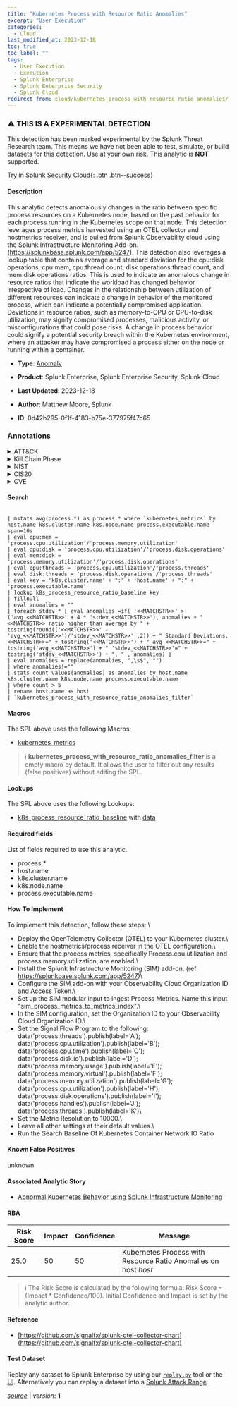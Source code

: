 ```yaml
---
title: "Kubernetes Process with Resource Ratio Anomalies"
excerpt: "User Execution"
categories:
  - Cloud
last_modified_at: 2023-12-18
toc: true
toc_label: ""
tags:
  - User Execution
  - Execution
  - Splunk Enterprise
  - Splunk Enterprise Security
  - Splunk Cloud
redirect_from: cloud/kubernetes_process_with_resource_ratio_anomalies/
---
```


### :warning: THIS IS A EXPERIMENTAL DETECTION
This detection has been marked experimental by the Splunk Threat Research team. This means we have not been able to test, simulate, or build datasets for this detection. Use at your own risk. This analytic is **NOT** supported.


[Try in Splunk Security Cloud](https://www.splunk.com/en_us/cyber-security.html){: .btn .btn--success}

#### Description

This analytic detects anomalously changes in the ratio between specific process resources on a Kubernetes node, based on the past behavior for each process running in the Kubernetes scope on that node. This detection leverages process metrics harvested using an OTEL collector and hostmetrics receiver, and is pulled from Splunk Observability cloud using the Splunk Infrastructure Monitoring Add-on. (https://splunkbase.splunk.com/app/5247). This detection also leverages a lookup table that contains average and standard deviation for the cpu:disk operations, cpu:mem, cpu:thread count, disk operations:thread count, and mem:disk operations ratios. This is used to indicate an anomalous change in resource ratios that indicate the workload has changed behavior irrespective of load. Changes in the relationship between utilization of different resources can indicate a change in behavior of the monitored process, which can indicate a potentially compromised application. Deviations in resource ratios, such as memory-to-CPU or CPU-to-disk utilization, may signify compromised processes, malicious activity, or misconfigurations that could pose risks. A change in process behavior could signify a potential security breach within the Kubernetes environment, where an attacker may have compromised a process either on the node or running within a container.

- **Type**: [Anomaly](https://github.com/splunk/security_content/wiki/Detection-Analytic-Types)
- **Product**: Splunk Enterprise, Splunk Enterprise Security, Splunk Cloud

- **Last Updated**: 2023-12-18
- **Author**: Matthew Moore, Splunk
- **ID**: 0d42b295-0f1f-4183-b75e-377975f47c65

### Annotations
<details>
  <summary>ATT&CK</summary>

<div markdown="1">

#### [ATT&CK](https://attack.mitre.org/)

| ID          | Technique   | Tactic         |
| ----------- | ----------- |--------------- |
| [T1204](https://attack.mitre.org/techniques/T1204/) | User Execution | Execution |

</div>
</details>


<details>
  <summary>Kill Chain Phase</summary>

<div markdown="1">

* Installation


</div>
</details>


<details>
  <summary>NIST</summary>

<div markdown="1">

* DE.AE



</div>
</details>

<details>
  <summary>CIS20</summary>

<div markdown="1">

* CIS 13



</div>
</details>

<details>
  <summary>CVE</summary>

<div markdown="1">


</div>
</details>


#### Search

```

| mstats avg(process.*) as process.* where `kubernetes_metrics` by host.name k8s.cluster.name k8s.node.name process.executable.name span=10s 
| eval cpu:mem = 'process.cpu.utilization'/'process.memory.utilization' 
| eval cpu:disk = 'process.cpu.utilization'/'process.disk.operations' 
| eval mem:disk = 'process.memory.utilization'/'process.disk.operations' 
| eval cpu:threads = 'process.cpu.utilization'/'process.threads' 
| eval disk:threads = 'process.disk.operations'/'process.threads' 
| eval key = 'k8s.cluster.name' + ":" + 'host.name' + ":" + 'process.executable.name' 
| lookup k8s_process_resource_ratio_baseline key 
| fillnull 
| eval anomalies = "" 
| foreach stdev_* [ eval anomalies =if( '<<MATCHSTR>>' > ('avg_<<MATCHSTR>>' + 4 * 'stdev_<<MATCHSTR>>'), anomalies + "<<MATCHSTR>> ratio higher than average by " + tostring(round(('<<MATCHSTR>>' - 'avg_<<MATCHSTR>>')/'stdev_<<MATCHSTR>>' ,2)) + " Standard Deviations. <<MATCHSTR>>=" + tostring('<<MATCHSTR>>') + " avg_<<MATCHSTR>>=" + tostring('avg_<<MATCHSTR>>') + " 'stdev_<<MATCHSTR>>'=" + tostring('stdev_<<MATCHSTR>>') + ", " , anomalies) ] 
| eval anomalies = replace(anomalies, ",\s$", "") 
| where anomalies!="" 
| stats count values(anomalies) as anomalies by host.name k8s.cluster.name k8s.node.name process.executable.name 
| where count > 5 
| rename host.name as host 
| `kubernetes_process_with_resource_ratio_anomalies_filter`
```

#### Macros
The SPL above uses the following Macros:
* [kubernetes_metrics](https://github.com/splunk/security_content/blob/develop/macros/kubernetes_metrics.yml)

> :information_source:
> **kubernetes_process_with_resource_ratio_anomalies_filter** is a empty macro by default. It allows the user to filter out any results (false positives) without editing the SPL.

#### Lookups
The SPL above uses the following Lookups:

* [k8s_process_resource_ratio_baseline](https://github.com/splunk/security_content/blob/develop/lookups/k8s_process_resource_ratio_baseline.yml) with [data](https://github.com/splunk/security_content/tree/develop/lookups/k8s_process_resource_ratio_baseline.csv)



#### Required fields
List of fields required to use this analytic.
* process.*
* host.name
* k8s.cluster.name
* k8s.node.name
* process.executable.name



#### How To Implement
To implement this detection, follow these steps: \
* Deploy the OpenTelemetry Collector (OTEL) to your Kubernetes cluster.\
* Enable the hostmetrics/process receiver in the OTEL configuration.\
* Ensure that the process metrics, specifically Process.cpu.utilization and process.memory.utilization, are enabled.\
* Install the Splunk Infrastructure Monitoring (SIM) add-on. (ref: https://splunkbase.splunk.com/app/5247)\
* Configure the SIM add-on with your Observability Cloud Organization ID and Access Token.\
* Set up the SIM modular input to ingest Process Metrics. Name this input &#34;sim_process_metrics_to_metrics_index&#34;.\
* In the SIM configuration, set the Organization ID to your Observability Cloud Organization ID.\
* Set the Signal Flow Program to the following: data(&#39;process.threads&#39;).publish(label=&#39;A&#39;); data(&#39;process.cpu.utilization&#39;).publish(label=&#39;B&#39;); data(&#39;process.cpu.time&#39;).publish(label=&#39;C&#39;); data(&#39;process.disk.io&#39;).publish(label=&#39;D&#39;); data(&#39;process.memory.usage&#39;).publish(label=&#39;E&#39;); data(&#39;process.memory.virtual&#39;).publish(label=&#39;F&#39;); data(&#39;process.memory.utilization&#39;).publish(label=&#39;G&#39;); data(&#39;process.cpu.utilization&#39;).publish(label=&#39;H&#39;); data(&#39;process.disk.operations&#39;).publish(label=&#39;I&#39;); data(&#39;process.handles&#39;).publish(label=&#39;J&#39;); data(&#39;process.threads&#39;).publish(label=&#39;K&#39;)\
* Set the Metric Resolution to 10000.\
* Leave all other settings at their default values.\
* Run the Search Baseline Of Kubernetes Container Network IO Ratio 
#### Known False Positives
unknown

#### Associated Analytic Story
* [Abnormal Kubernetes Behavior using Splunk Infrastructure Monitoring](/stories/abnormal_kubernetes_behavior_using_splunk_infrastructure_monitoring)




#### RBA

| Risk Score  | Impact      | Confidence   | Message      |
| ----------- | ----------- |--------------|--------------|
| 25.0 | 50 | 50 | Kubernetes Process with Resource Ratio Anomalies on host $host$ |


> :information_source:
> The Risk Score is calculated by the following formula: Risk Score = (Impact * Confidence/100). Initial Confidence and Impact is set by the analytic author.


#### Reference

* [https://github.com/signalfx/splunk-otel-collector-chart](https://github.com/signalfx/splunk-otel-collector-chart)



#### Test Dataset
Replay any dataset to Splunk Enterprise by using our [`replay.py`](https://github.com/splunk/attack_data#using-replaypy) tool or the [UI](https://github.com/splunk/attack_data#using-ui).
Alternatively you can replay a dataset into a [Splunk Attack Range](https://github.com/splunk/attack_range#replay-dumps-into-attack-range-splunk-server)




[*source*](https://github.com/splunk/security_content/tree/develop/detections/cloud/kubernetes_process_with_resource_ratio_anomalies.yml) \| *version*: **1**